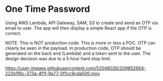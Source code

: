 # One Time Password

Using AWS Lambda, API Gateway, SAM, S3 to create and send an OTP via email to user. The app will then display a simple React app if the OTP is correct.

NOTE: This is NOT production code. This is more or less a POC. OTP can clearly be seen in the payload. In production code, OTP should be generated on the back end (Lambda) and a token sent to the user. The design decision was due to a 5 hour hard stop limit.




https://user-images.githubusercontent.com/52048026/209852664-222b1f8c-373a-4f1f-9a77-0f1cc9cda500.mov

